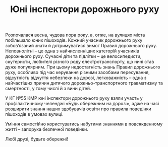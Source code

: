 ﻿---
title: Юні інспектори дорожнього руху
---

Розпочалася весна, чудова пора року, а, отже, на вулицях міста побільшало юних пішоходів. Кожний учасник дорожнього руху зобов’язаний знати й дотримуватися вимог Правил дорожнього руху. Неповнолітні – це одна з найчисленніших категорій учасників дорожнього руху. Сучасні діти та підлітки – це велосипедисти, скутеристи, любителі різного роду електротранспорту, що нині став дуже популярним. При цьому недостатність знань Правил дорожнього руху, особливо під час керування різними засобами пересування, відсутність відчуття небезпеки на дорозі, легковажність – одна з найчастіших причин дитячого дорожньо-транспортного травматизму та смертності, у тому числі й з вини дітей.

У КГ №55 КМР юні інспектори дорожнього руху взяли участь у профілактичному челенджі «Будь обережним на дорозі», адже на часі розширити знання наших здобувачів освіти про правила поведінки пішоходів в умовах вулиці.

Уміння самостійно користуватись набутими знаннями в повсякденному житті – запорука безпечної поведінки.

Любі друзі, будьте обережні!

<youtube id="YlZVNY5XVBE" />

